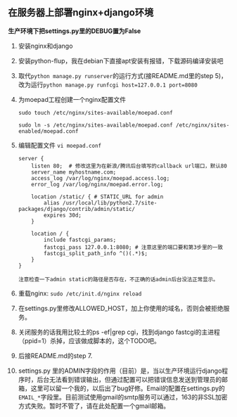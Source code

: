 在服务器上部署nginx+django环境
----
**生产环境下把settings.py里的DEBUG置为False**

1.  安装nginx和django
2.  安装python-flup，我在debian下直接apt安装有报错，下载源码编译安装吧
3.  取代`python manage.py runserver`的运行方式(接README.md里的step 5)，改为运行`python manage.py runfcgi host=127.0.0.1 port=8080`
4.  为moepad工程创建一个nginx配置文件
	
		sudo touch /etc/nginx/sites-available/moepad.conf
	
		sudo ln -s /etc/nginx/sites-available/moepad.conf /etc/nginx/sites-enabled/moepad.conf


5.	编辑配置文件 `vi moepad.conf`

		server {
		    listen 80;  # 修改这里为在新浪/腾讯后台填写的callback url端口，默认80
		    server_name myhostname.com;
		    access_log /var/log/nginx/moepad.access.log;
		    error_log /var/log/nginx/moepad.error.log;
		
		    location /static/ { # STATIC_URL for admin
		        alias /usr/local/lib/python2.7/site-packages/django/contrib/admin/static/
		        expires 30d;
		    }
		
		    location / {
		        include fastcgi_params;
		        fastcgi_pass 127.0.0.1:8080; # 注意这里的端口要和第3步里的一致
				fastcgi_split_path_info ^()(.*)$;
		    }
		} 

		注意检查一下admin static的路径是否存在，不正确的话admin后台没法正常显示。

6.  重载nginx: `sudo /etc/init.d/nginx reload`
	
7.  在settings.py里修改ALLOWED_HOST，加上你使用的域名，否则会被拒绝服务。
8.	关闭服务的话我用比较土的ps -ef|grep cgi，找到django fastcgi的主进程（ppid=1）杀掉，应该做成脚本的，这个TODO吧。
9.  后接README.md的step 7.
10.  settings.py 里的ADMIN字段的作用（目前）是，当以生产环境运行django程序时，后台无法看到错误输出，但通过配置可以把错误信息发送到管理员的邮箱，这里可以留一个我的，以后出了bug好修。Email的配置在settings.py的`EMAIL_*`字段里。目前测试使用gmail的smtp服务可以通过，163的非SSL加密方式失败。暂时不管了，请在此处配置一个gmail邮箱。

